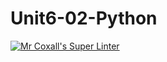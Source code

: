 # Unit6-02-Python
[![Mr Coxall's Super Linter](https://github.com/ICS3U-Programming-MarcusW/Unit6-02-Python/workflows/Mr%20Coxall's%20Super%20Linter/badge.svg)](https://github.com/ICS3U-Programming-MarcusW/Unit6-02-Python/actions/)
